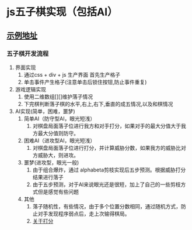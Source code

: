 # js五子棋实现（包括AI）
## [示例地址](http://lihang.xyz/wuziqi/index.html)

### 五子棋开发流程
 1. 界面实现  
    1. 通过css + div + js 生产界面 首先生产格子
    2. 单击事件产生格子(注意单击后锁住按钮,防止事件重复)    
 2. 游戏逻辑实现 
    1. 使用二维数组[][]维护落子情况
    2. 下完棋判断落子棋的水平,右上,右下,垂直的成五情况,以及和棋情况
 3. AI实现(简单，困难，噩梦)
    1. 简单AI（防守型AI，眼光短浅）
       1. 对棋盘局面落子位进行我方和对手打分，如果对手的最大分值大于我方最大分值则防守。
    2. 困难AI（进攻型AI，眼光短浅）
       1. 对棋盘局面落子位进行打分，并计算威胁分数，如果我方的威胁比对方威胁大，则进攻。
    3. 噩梦(进攻型，眼光一般)
       1. 由于组合爆炸，通过 alphabeta剪枝实现后五步预测。根据威胁打分结果进行落子
       2. 由于五步预测，对于AI来说眼光还是很短，加上了自己的一些剪枝方式但是感觉有些问题
    4. 其他
       1. 落子随机性，有些情况，由于多个位置分数相同，通过随机方式，防止对手发现程序弱点后，走上次输得棋局。
       2. [关于打分](https://github.com/wawa2222/piece/blob/master/web/js/common.js)
